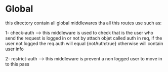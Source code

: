 # Global
this directory contain all global middlewares tha all this routes use such as:

1- check-auth --> this middleware is used to check that is the user who send the request is logged in or not by attach objet called auth in req, if the user not logged the req.auth will equal {notAuth:true} otherwise will contain user info

2- restrict-auth --> this middleware is prevent a non logged user to move in to this pass 
